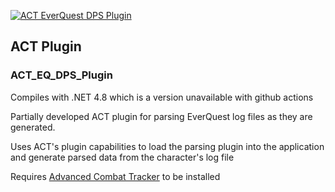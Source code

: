 [![ACT EverQuest DPS Plugin](https://github.com/FreedomFaighter/ACT_EQ_DPS_Plugin/actions/workflows/dotnet.yml/badge.svg)](https://github.com/FreedomFaighter/ACT_EQ_DPS_Plugin/actions/workflows/msbuild.yml)

## ACT Plugin
### ACT_EQ_DPS_Plugin
Compiles with .NET 4.8 which is a version unavailable with github actions

Partially developed ACT plugin for parsing EverQuest log files as they are generated.

Uses ACT's plugin capabilities to load the parsing plugin into the application and generate parsed data from the character's log file

Requires [Advanced Combat Tracker](https://advancedcombattracker.com/) to be installed
